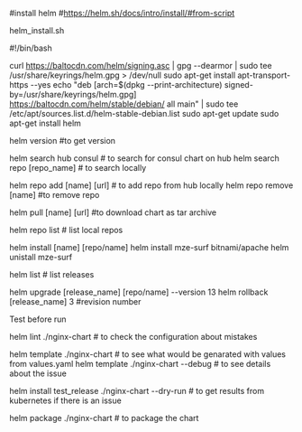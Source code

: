 #install helm
#https://helm.sh/docs/intro/install/#from-script


helm_install.sh

#!/bin/bash

curl https://baltocdn.com/helm/signing.asc | gpg --dearmor | sudo tee /usr/share/keyrings/helm.gpg > /dev/null
sudo apt-get install apt-transport-https --yes
echo "deb [arch=$(dpkg --print-architecture) signed-by=/usr/share/keyrings/helm.gpg] https://baltocdn.com/helm/stable/debian/ all main" | sudo tee /etc/apt/sources.list.d/helm-stable-debian.list
sudo apt-get update
sudo apt-get install helm

helm version #to get version

helm search hub consul # to search for consul chart on hub
helm search repo [repo_name] # to search locally


helm repo add [name] [url] # to add repo from hub locally
helm repo remove [name] #to remove repo

helm pull [name] [url] #to download chart as tar archive

helm repo list # list local repos

helm install [name] [repo/name]
helm install mze-surf bitnami/apache
helm unistall mze-surf

helm list # list releases

helm upgrade [release_name] [repo/name] --version 13
helm rollback [release_name] 3 #revision number


Test before run

helm lint ./nginx-chart # to check the configuration about mistakes

helm template ./nginx-chart # to see what would be genarated with values from values.yaml
helm template ./nginx-chart --debug # to see details about the issue

helm install test_release ./nginx-chart --dry-run # to get results from kubernetes if there is an issue

helm package ./nginx-chart # to package the chart